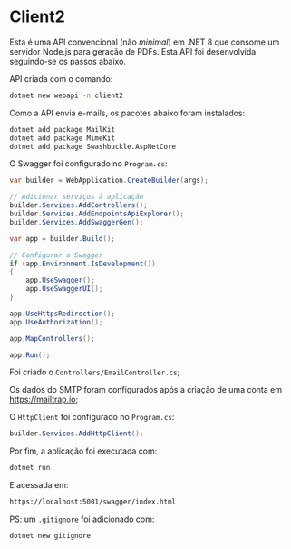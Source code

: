 # Client2

Esta é uma API convencional (não *minimal*) em .NET 8 que consome um servidor Node.js para geração de PDFs. Esta API foi desenvolvida seguindo-se os passos abaixo.

API criada com o comando:

```bash
dotnet new webapi -n client2
```

Como a API envia e-mails, os pacotes abaixo foram instalados:

```bash
dotnet add package MailKit
dotnet add package MimeKit
dotnet add package Swashbuckle.AspNetCore
```

O Swagger foi configurado no `Program.cs`:

```csharp
var builder = WebApplication.CreateBuilder(args);

// Adicionar serviços à aplicação
builder.Services.AddControllers();
builder.Services.AddEndpointsApiExplorer();
builder.Services.AddSwaggerGen();

var app = builder.Build();

// Configurar o Swagger
if (app.Environment.IsDevelopment())
{
    app.UseSwagger();
    app.UseSwaggerUI();
}

app.UseHttpsRedirection();
app.UseAuthorization();

app.MapControllers();

app.Run();
```

Foi criado o `Controllers/EmailController.cs`;

Os dados do SMTP foram configurados após a criação de uma conta em https://mailtrap.io;

O `HttpClient` foi configurado no `Program.cs`:

```csharp
builder.Services.AddHttpClient();
```

Por fim, a aplicação foi executada com: 

```bash
dotnet run
```

E acessada em:

```bash
https://localhost:5001/swagger/index.html
```

PS: um `.gitignore` foi adicionado com:

```bash
dotnet new gitignore
```




